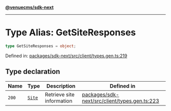 [**@venuecms/sdk-next**](../Index.md)

***

# Type Alias: GetSiteResponses

```ts
type GetSiteResponses = object;
```

Defined in: [packages/sdk-next/src/client/types.gen.ts:219](https://github.com/venuecms/sdk/blob/827e1eaa472dae7093291e9dcf3855760c75d0d4/packages/sdk-next/src/client/types.gen.ts#L219)

## Type declaration

| Name | Type | Description | Defined in |
| ------ | ------ | ------ | ------ |
| <a id="200"></a> `200` | [`Site`](Site.md) | Retrieve site information | [packages/sdk-next/src/client/types.gen.ts:223](https://github.com/venuecms/sdk/blob/827e1eaa472dae7093291e9dcf3855760c75d0d4/packages/sdk-next/src/client/types.gen.ts#L223) |
